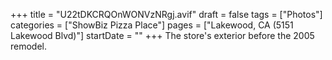 +++
title = "U22tDKCRQOnWONVzNRgj.avif"
draft = false
tags = ["Photos"]
categories = ["ShowBiz Pizza Place"]
pages = ["Lakewood, CA (5151 Lakewood Blvd)"]
startDate = ""
+++
The store's exterior before the 2005 remodel.

